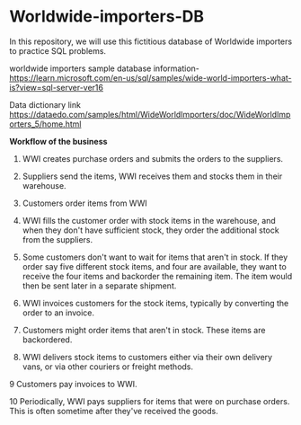 # Worldwide-importers-DB

In this repository, we will use this fictitious database of Worldwide importers to practice SQL problems.

worldwide importers sample database information-
https://learn.microsoft.com/en-us/sql/samples/wide-world-importers-what-is?view=sql-server-ver16

Data dictionary link
https://dataedo.com/samples/html/WideWorldImporters/doc/WideWorldImporters_5/home.html

**Workflow of the business**

1. WWI creates purchase orders and submits the orders to the suppliers.

2. Suppliers send the items, WWI receives them and stocks them in their warehouse.

3. Customers order items from WWI

4. WWI fills the customer order with stock items in the warehouse, and when they don't have sufficient stock, they order the additional stock from the suppliers.

5. Some customers don't want to wait for items that aren't in stock. If they order say five different stock items, and four are available, they want to receive the four items and backorder the remaining item. The item would then be sent later in a separate shipment.


6. WWI invoices customers for the stock items, typically by converting the order to an invoice.

7. Customers might order items that aren't in stock. These items are backordered.
8. WWI delivers stock items to customers either via their own delivery vans, or via other couriers or freight methods.

9 Customers pay invoices to WWI.

10 Periodically, WWI pays suppliers for items that were on purchase orders. This is often sometime after they've received the goods.




